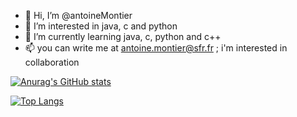 - 👋 Hi, I’m @antoineMontier
- 👀 I’m interested in java, c and python
- 🌱 I’m currently learning java, c, python and c++
- 📫 you can write me at antoine.montier@sfr.fr ; i'm interested in collaboration

[![Anurag's GitHub stats](https://github-readme-stats.vercel.app/api?username=antoineMontier)](https://github.com/anuraghazra/github-readme-stats&show_icons=true&theme=tokyonight)

[![Top Langs](https://github-readme-stats.vercel.app/api/top-langs/?username=anuraghazra&langs_count=8)](https://github.com/anuraghazra/github-readme-stats)


<!---
antoineMontier/antoineMontier is a ✨ special ✨ repository because its `README.md` (this file) appears on your GitHub profile.
You can click the Preview link to take a look at your changes.
--->
